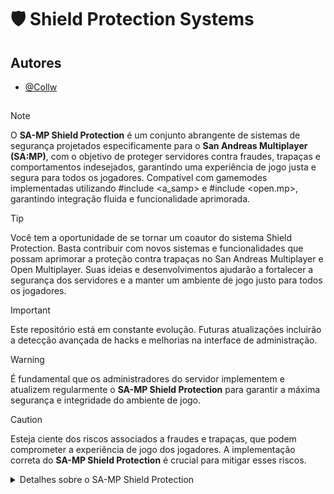 # 🛡 Shield Protection Systems

## Autores

- [@Collw](https://www.github.com/Collw)

##

> [!NOTE]
> O **SA-MP Shield Protection** é um conjunto abrangente de sistemas de segurança projetados especificamente para o **San Andreas Multiplayer (SA:MP)**, com o objetivo de proteger servidores contra fraudes, trapaças e comportamentos indesejados, garantindo uma experiência de jogo justa e segura para todos os jogadores.
Compatível com gamemodes implementadas utilizando #include <a_samp> e #include <open.mp>, garantindo integração fluida e funcionalidade aprimorada.

> [!TIP]
> Você tem a oportunidade de se tornar um coautor do sistema Shield Protection. Basta contribuir com novos sistemas e funcionalidades que possam aprimorar a proteção contra trapaças no San Andreas Multiplayer e Open Multiplayer. Suas ideias e desenvolvimentos ajudarão a fortalecer a segurança dos servidores e a manter um ambiente de jogo justo para todos os jogadores.

> [!IMPORTANT]
> Este repositório está em constante evolução. Futuras atualizações incluirão a detecção avançada de hacks e melhorias na interface de administração.

> [!WARNING]
> É fundamental que os administradores do servidor implementem e atualizem regularmente o **SA-MP Shield Protection** para garantir a máxima segurança e integridade do ambiente de jogo.

> [!CAUTION]
> Esteja ciente dos riscos associados a fraudes e trapaças, que podem comprometer a experiência de jogo dos jogadores. A implementação correta do **SA-MP Shield Protection** é crucial para mitigar esses riscos.


<details>

<summary>Detalhes sobre o SA-MP Shield Protection</summary>

O **SA-MP Shield Protection** é um sistema que oferece:

1. **Identificação de Comportamentos Suspeitos**: Algoritmos avançados para detectar ações que possam indicar trapaça, com notificações em tempo real para administradores.

2. **Sistema de Banimento Eficiente**: Permite que administradores banam jogadores que violam as regras, ajudando a manter a integridade da comunidade.

3. **Gerenciamento de Contas Seguras**: Informações de contas salvas de forma segura em arquivos `.ini`, garantindo que os dados dos jogadores estejam protegidos.

4. **Comandos Administrativos Práticos**: Ferramentas que facilitam a administração do servidor com uma interface amigável.

Fique à vontade para contribuir com o projeto! Novas funcionalidades e melhorias são sempre bem-vindas.

</details>

